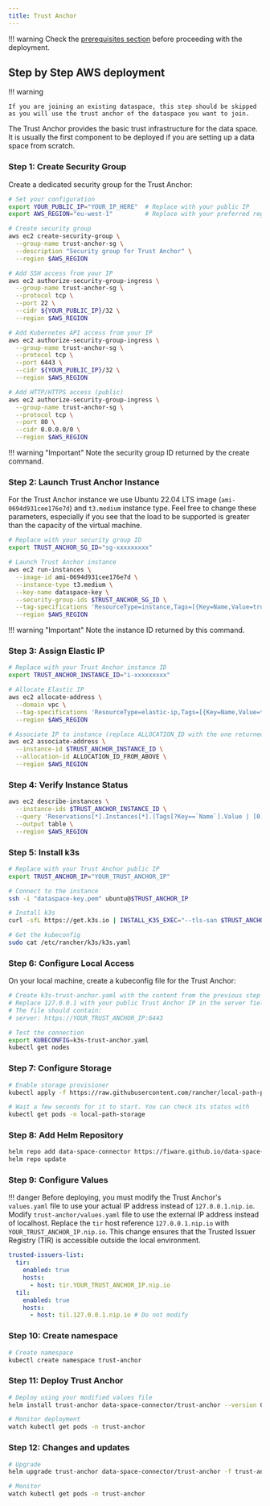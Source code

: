 ```yaml
---
title: Trust Anchor 
---
```


!!! warning
	Check the [prerequisites section](../index.md#common-setup-steps) before proceeding with the deployment.

## Step by Step AWS deployment

!!! warning

	If you are joining an existing dataspace, this step should be skipped as you will use the trust anchor of the dataspace you want to join.

The Trust Anchor provides the basic trust infrastructure for the data space. It is usually the first component to be deployed if you are setting up a data space from scratch. 

### Step 1: Create Security Group

Create a dedicated security group for the Trust Anchor:

```bash
# Set your configuration
export YOUR_PUBLIC_IP="YOUR_IP_HERE"  # Replace with your public IP
export AWS_REGION="eu-west-1"         # Replace with your preferred region

# Create security group
aws ec2 create-security-group \
  --group-name trust-anchor-sg \
  --description "Security group for Trust Anchor" \
  --region $AWS_REGION

# Add SSH access from your IP
aws ec2 authorize-security-group-ingress \
  --group-name trust-anchor-sg \
  --protocol tcp \
  --port 22 \
  --cidr ${YOUR_PUBLIC_IP}/32 \
  --region $AWS_REGION

# Add Kubernetes API access from your IP
aws ec2 authorize-security-group-ingress \
  --group-name trust-anchor-sg \
  --protocol tcp \
  --port 6443 \
  --cidr ${YOUR_PUBLIC_IP}/32 \
  --region $AWS_REGION

# Add HTTP/HTTPS access (public)
aws ec2 authorize-security-group-ingress \
  --group-name trust-anchor-sg \
  --protocol tcp \
  --port 80 \
  --cidr 0.0.0.0/0 \
  --region $AWS_REGION
```
!!! warning "Important"
    Note the security group ID returned by the create command.

### Step 2: Launch Trust Anchor Instance
For the Trust Anchor instance we use Ubuntu 22.04 LTS image (`ami-0694d931cee176e7d`) and `t3.medium` instance type.  Feel free to change these parameters, especially if you see that the load to be supported is greater than the capacity of the virtual machine.

```bash
# Replace with your security group ID
export TRUST_ANCHOR_SG_ID="sg-xxxxxxxxx"

# Launch Trust Anchor instance
aws ec2 run-instances \
  --image-id ami-0694d931cee176e7d \
  --instance-type t3.medium \
  --key-name dataspace-key \
  --security-group-ids $TRUST_ANCHOR_SG_ID \
  --tag-specifications 'ResourceType=instance,Tags=[{Key=Name,Value=trust-anchor}]' \
  --region $AWS_REGION
```

!!! warning "Important"
    Note the instance ID returned by this command.

### Step 3: Assign Elastic IP

```bash
# Replace with your Trust Anchor instance ID
export TRUST_ANCHOR_INSTANCE_ID="i-xxxxxxxxx"

# Allocate Elastic IP
aws ec2 allocate-address \
  --domain vpc \
  --tag-specifications 'ResourceType=elastic-ip,Tags=[{Key=Name,Value=trust-anchor-ip}]' \
  --region $AWS_REGION

# Associate IP to instance (replace ALLOCATION_ID with the one returned above)
aws ec2 associate-address \
  --instance-id $TRUST_ANCHOR_INSTANCE_ID \
  --allocation-id ALLOCATION_ID_FROM_ABOVE \
  --region $AWS_REGION
```

### Step 4: Verify Instance Status

```bash
aws ec2 describe-instances \
  --instance-ids $TRUST_ANCHOR_INSTANCE_ID \
  --query 'Reservations[*].Instances[*].[Tags[?Key==`Name`].Value | [0], PublicIpAddress, State.Name]' \
  --output table \
  --region $AWS_REGION
```

### Step 5: Install k3s

```bash
# Replace with your Trust Anchor public IP
export TRUST_ANCHOR_IP="YOUR_TRUST_ANCHOR_IP"

# Connect to the instance
ssh -i "dataspace-key.pem" ubuntu@$TRUST_ANCHOR_IP

# Install k3s
curl -sfL https://get.k3s.io | INSTALL_K3S_EXEC="--tls-san $TRUST_ANCHOR_IP" sh -

# Get the kubeconfig
sudo cat /etc/rancher/k3s/k3s.yaml
```

### Step 6: Configure Local Access

On your local machine, create a kubeconfig file for the Trust Anchor:

```bash
# Create k3s-trust-anchor.yaml with the content from the previous step (cat command)
# Replace 127.0.0.1 with your public Trust Anchor IP in the server field
# The file should contain:
# server: https://YOUR_TRUST_ANCHOR_IP:6443

# Test the connection
export KUBECONFIG=k3s-trust-anchor.yaml
kubectl get nodes
```

### Step 7: Configure Storage

```bash
# Enable storage provisioner
kubectl apply -f https://raw.githubusercontent.com/rancher/local-path-provisioner/v0.0.30/deploy/local-path-storage.yaml

# Wait a few seconds for it to start. You can check its status with
kubectl get pods -n local-path-storage
```

### Step 8: Add Helm Repository

```bash
helm repo add data-space-connector https://fiware.github.io/data-space-connector/
helm repo update
```

### Step 9: Configure Values

!!! danger
    Before deploying, you must modify the Trust Anchor's `values.yaml` file to use your actual IP address instead of `127.0.0.1.nip.io`. Modify `trust-anchor/values.yaml` file to use the external IP address instead of localhost. Replace the `tir` host reference `127.0.0.1.nip.io` with `YOUR_TRUST_ANCHOR_IP.nip.io`. This change ensures that the Trusted Issuer Registry (TIR) is accessible outside the local environment.

```yaml
trusted-issuers-list:
  tir:
    enabled: true
    hosts:
      - host: tir.YOUR_TRUST_ANCHOR_IP.nip.io
  til:
    enabled: true
    hosts:
      - host: til.127.0.0.1.nip.io # Do not modify
```

### Step 10: Create namespace

```bash
# Create namespace
kubectl create namespace trust-anchor
```

### Step 11: Deploy Trust Anchor

```bash
# Deploy using your modified values file
helm install trust-anchor data-space-connector/trust-anchor --version 0.2.0 -f trust-anchor/values.yaml --namespace=trust-anchor

# Monitor deployment
watch kubectl get pods -n trust-anchor
```

### Step 12: Changes and updates
```bash
# Upgrade
helm upgrade trust-anchor data-space-connector/trust-anchor -f trust-anchor/values.yaml --namespace trust-anchor

# Monitor
watch kubectl get pods -n trust-anchor
```
